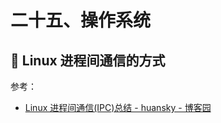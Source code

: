 # 二十五、操作系统

## 📌 Linux 进程间通信的方式

参考：

- [Linux 进程间通信(IPC)总结 - huansky - 博客园](https://www.cnblogs.com/huansky/p/13170125.html)

